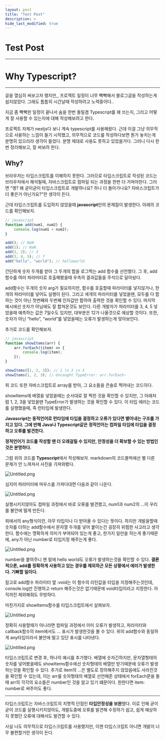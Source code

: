 ```yaml
---
layout: post
title: "Test Post"
description: >
hide_last_modified: true
---
```


# Test Post

---

# Why Typescript?

---

글을 열심히 써보고자 했지만,, 프로젝트 일정이 너무 빡빡해서 블로그글을 작성하는게 쉽지않았다. 그래도 틈틈히 시간날때 작성하려고 노력중이다..

지금 좀 빡빡한 일정이 끝나서 숨을 한번 돌릴겸 Typescript를 왜 쓰는지, 그리고 어떻게 잘 사용할 수 있는지에 대해 작성해보려고 한다.

프로젝트 자체가 nestjs다 보니 계속 typescript를 사용해왔다. 근데 이걸 그냥 의무적으로 사용하는 느낌이 들기 시작했고, 의무적으로 코드를 작성하다보면 뭔가 놓치는게 분명히 있으리라 생각이 들었다. 분명 제대로 사용도 못하고 있었을거다. 그러니 다시 한번 정리해보고, 잘 써보려 한다.

## **Why?**

브라우저는 타입스크립트를 이해하지 못한다. 그러므로 타입스크립트로 작성된 코드는 브라우저에서 해석될때, 자바스크립트로 컴파일 되는 과정을 한번 더 거쳐야한다. 그러면 "엥? 왜 굳이굳이 타입스크립트로 개발하나요? 하나 더 돌아가나요? 자바스크립트가 더 좋은거 아닌가요?"란 생각이 든다.

근데 타입스크립트를 도입하지 않았을때 **javascript**만의 문제점이 발생한다. 아래의 코드를 확인해보자.

```javascript
// javascript
function add(num1, num2) {
    console.log(num1 + num2);
}

add(); // NaN
add(1); // NaN
add(1, 2); // 3
add(3, 4, 5); // 7
add("hello", "world"); // helloworld
```

간단하게 숫자 두개를 받아 그 두개의 합을 로그찍는 add 함수를 선언했다. 그 후, add함수를 여러 파라미터로 호출해봤을때 우측의 결과값들을 주석으로 달아놨다.

add함수는 두개의 숫자 arg가 필요하지만, 함수를 호출할때 파라미터를 넣지않거나, 한개의 파라미터를 넣어도 실행이 된다. 그리고 세개의 파라미터를 넣었을땐, 모두를 다 합하는 것이 아닌 첫번째와 두번째 인자값만 합하여 출력한 것을 확인할 수 있다.
마지막 예시에선 숫자가 아님에도 잘 합쳐온것도 보인다.
다른 개발자가 파라미터를 3, 4, 5 넣었을때 예측하는 값은 7일수도 있지만, 대부분은 12가 나올것으로 예상할 것이다. 또한, 숫자가 아닌 “hello”, “world”를 넣었을때는 오류가 발생하는게 맞아보인다.

추가로 코드를 확인해보자.

```javascript
// javascript
function showItems(arr) {
    arr.forEach((item) => {
        console.log(item);
    });
}

showItems([1, 2, 3]); // 1 \n 2 \n 3
showItems(1, 2, 3); // Uncaught TypeError: arr.forEach~
```

위 코드 또한 자바스크립트로 array를 받아, 그 요소들을 콘솔로 찍어내는 코드이다.

showItems에 배열을 넣었을때는 순서대로 잘 찍힌 것을 확인할 수 있지만, 그 아래처럼 1, 2, 3을 넣었을땐 TypeError가 발생하는 것을 확인할 수 있다. 이 타입 에러는 코드를 실행했을때, 즉 런타임에 발생한다.

**Javascript는 동적언어로 런타임에 타입을 결정하고 오류가 있다면 뱉어내는 구조를 가지고 있다.
그에 반해 Java나 Typescript같은 정적언어는 컴파일 타임에 타입을 결정하고 오류를 발견한다.**

**정적언어가 코드를 작성할 땐 더 오래걸릴 수 있지만, 안정성을 더 확보할 수 있는 방법인것은 분명하다.**

그럼 위의 코드를 **Typescript**에서 작성해보자. markdown의 코드블럭에선 별 다른 문제가 안 느껴져서 사진을 가져와봤다.

![Untitled.png](https://prod-files-secure.s3.us-west-2.amazonaws.com/56c765c5-a900-4bdb-bea8-c899ab1f0060/f0772b55-2d17-42db-81f6-6712fca5f820/Untitled.png?X-Amz-Algorithm=AWS4-HMAC-SHA256&X-Amz-Content-Sha256=UNSIGNED-PAYLOAD&X-Amz-Credential=AKIAT73L2G45HZZMZUHI%2F20240716%2Fus-west-2%2Fs3%2Faws4_request&X-Amz-Date=20240716T052442Z&X-Amz-Expires=3600&X-Amz-Signature=ba867f5f1da440f9fd91ed3e54151046c17b6d64398051701519618164e1af29&X-Amz-SignedHeaders=host&x-id=GetObject)

심지어 파라미터에 마우스를 가져다대면 다음과 같이 나온다.

![Untitled.png](https://prod-files-secure.s3.us-west-2.amazonaws.com/56c765c5-a900-4bdb-bea8-c899ab1f0060/a559c3c9-a0f4-440d-8fc0-e897c23acb50/Untitled.png?X-Amz-Algorithm=AWS4-HMAC-SHA256&X-Amz-Content-Sha256=UNSIGNED-PAYLOAD&X-Amz-Credential=AKIAT73L2G45HZZMZUHI%2F20240716%2Fus-west-2%2Fs3%2Faws4_request&X-Amz-Date=20240716T052442Z&X-Amz-Expires=3600&X-Amz-Signature=c9a0595541e0cd3305546c59ab019d5f7f07228bdf9b05db8e1d9f3791f701e5&X-Amz-SignedHeaders=host&x-id=GetObject)

실행시키지않아도 컴파일 과정에서 바로 오류를 발견했고, num1과 num2의 …이 우리를 불안에 떨게 만든다.

위에서의 any형식이란, 아무 타입이나 다 받아올 수 있다는 뜻이다. 하지만 개발을할때 숫자를 더하는 add함수에서 문자열 두개를 넣어 붙이는건 굉장히 위험한 사고라고 생각한다.
함수에는 명확하게 의미가 부여되어 있는게 좋고, 한가지 일만을 하는게 좋기때문에, any가 아닌 number로 타입지정 해주는게 좋다.

![Untitled.png](https://prod-files-secure.s3.us-west-2.amazonaws.com/56c765c5-a900-4bdb-bea8-c899ab1f0060/9ac71071-ed64-4bab-9222-cf93abf754b7/Untitled.png?X-Amz-Algorithm=AWS4-HMAC-SHA256&X-Amz-Content-Sha256=UNSIGNED-PAYLOAD&X-Amz-Credential=AKIAT73L2G45HZZMZUHI%2F20240716%2Fus-west-2%2Fs3%2Faws4_request&X-Amz-Date=20240716T052442Z&X-Amz-Expires=3600&X-Amz-Signature=27a3dc465c07c90f361ed9c3fd1e7bc9ff147ecf11240198e981106d969bd150&X-Amz-SignedHeaders=host&x-id=GetObject)

number을 붙여주니 맨 밑에 hello world도 오류가 발생하는것을 확인할 수 있다.
**결론적으론, add를 정확하게 사용하고 있는 경우를 제외하곤 모든 상황에서 에러가 발생한다. 기뻐할 일이다.**

참고로 add함수 파라미터 옆 :void는 이 함수의 리턴값을 타입을 지정해주는것인데, console.log만 진행하고 return 해주는것은 없기때문에 void타입이라고 지정한다. 아직까진 제외해줘도 무방하다.

마찬가지로 showItems함수를 타입스크립트에서 살펴보자.

![Untitled.png](https://prod-files-secure.s3.us-west-2.amazonaws.com/56c765c5-a900-4bdb-bea8-c899ab1f0060/302ebb28-552e-474d-b4c5-8595ce6f1010/Untitled.png?X-Amz-Algorithm=AWS4-HMAC-SHA256&X-Amz-Content-Sha256=UNSIGNED-PAYLOAD&X-Amz-Credential=AKIAT73L2G45HZZMZUHI%2F20240716%2Fus-west-2%2Fs3%2Faws4_request&X-Amz-Date=20240716T052442Z&X-Amz-Expires=3600&X-Amz-Signature=e7d20fc1e0db87fbf31907846d1b91fe35d1b7d7cbdbc7eb2d2b8edc082d5bb8&X-Amz-SignedHeaders=host&x-id=GetObject)

정확히 사용할때가 아니라면 컴파일 과정에서 이미 오류가 발생하고, 파라미터와 callback함수의 item에서도 … 표시가 발생한것을 볼 수 있다. 위의 add함수와 동일하게 any타입이라서 불안에 떨고 있단 표시를 나타낸다.

![Untitled.png](https://prod-files-secure.s3.us-west-2.amazonaws.com/56c765c5-a900-4bdb-bea8-c899ab1f0060/9f4ccb7d-b630-4127-be8a-d390530fb4e2/Untitled.png?X-Amz-Algorithm=AWS4-HMAC-SHA256&X-Amz-Content-Sha256=UNSIGNED-PAYLOAD&X-Amz-Credential=AKIAT73L2G45HZZMZUHI%2F20240716%2Fus-west-2%2Fs3%2Faws4_request&X-Amz-Date=20240716T052442Z&X-Amz-Expires=3600&X-Amz-Signature=6fe569cd53509d14de25b58b89c60dd0074b721aadc4213ad55ba568116f0bb7&X-Amz-SignedHeaders=host&x-id=GetObject)

타입스크립트로 변경 후, 하나의 예시를 추가했다. 배열에 숫자긴하지만, 문자열형태의 숫자를 넣어봤을때도 showItems함수에선 숫자형태의 배열만 받기때문에 오류가 발생하는것을 확인할 수 있다.
추가로 item의 …은 별도로 정의해주지 않았음에도 사라진것을 확인할 수 있는데, 이는 arr를 숫자형태의 배열로 선언해준 상태에서 forEach문을 돌때 arr의 각각의 요소들은 number인 것을 알고 있기 떄문이다.
원한다면 item: number로 써주어도 좋다.

---

타입스크립트는 자바스크립트의 치명적 단점인 **타입안정성을 보완**했다. 이로 인해 굳이굳이 코드를 실행시키지않아도, 개발도중에 오류를 발견해 수정하기 쉽고, 쉽게 예상하지 못했던 오류에 대해서도 발견할 수 있다.

사실 나도 의무적으로 타입스크립트를 사용했지만, 이젠 타입스크립트 아니면 개발이 너무 불편할거란 생각이 든다.
